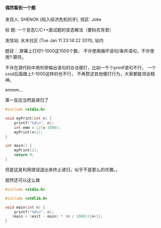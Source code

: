 #### 偶然看到一个题

发信人: SHENOK (陷入经济危机的牙), 信区: Joke

标  题: 一个变态C/C++面试题的变态解法（要码农背景）

发信站: 水木社区 (Tue Jan 11 23:14:22 2011), 站内

题目： 屏幕上打印1-1000这1000个数， 不许使用循环语句/条件语句，不许使用?:算符。

不许在源代码中用列举输出语句的办法傻打，比如一千个printf语句不行， 一个cout后面跟上1-1000这样的也不行， 不再赘述其他傻打行为，大家都能领会精神。

emmm...

第一反应当然是递归了

```c
#include <stdio.h>

void myPrint(int n) {
    printf("%d\n", n);
    int emm = 1/(x-1000);
    myPrint(n+1);
}

int main() {
    myPrint(1);
    return 0;
}
```

 但是这是利用错误退出来终止递归，似乎不是那么的优雅。。

居然还可以这么做

```c
#include <stdio.h>

#include <stdlib.h>

void main(int n) {
    printf("%d\n", n);
   (main + (exit - main) * (n / 1000))(n+1);
}
```
